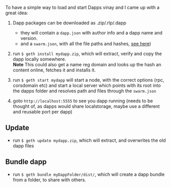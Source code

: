To have a simple way to load and start Dapps vinay and I came up with a great idea:

1. Dapp packages can be downloaded as .zip/.rlp/.dapp
    - they will contain a `dapp.json` with author info and a dapp name and version.
    - and a `swarm.json`, with all the file paths and hashes, [see here](https://github.com/ethereum/go-ethereum/wiki/URL-Scheme#server-config-examples))

2. run `$ geth install mydapp.zip`, which will extract, verify and copy the dapp locally somewhere.  
**Note** This could also get a name reg domain and looks up the hash an content online, fetches it and installs it.

3. run `$ geth start mydapp` will start a node, with the correct options (rpc, corsdomain etc) and start a local server which points with its root into the dapps folder and resolves path and files through the `swarm.json`

4. goto `http://localhost:5555` to see you dapp running (needs to be thought of, as dapps would share localstorage, maybe use a different and reusable port per dapp)

## Update 

- run `$ geth update mydapp.zip`, which will extract, and overwrites the old dapp files

## Bundle dapp

- run `$ geth bundle myDappFolder/dist/`, which will create a dapp bundle from a folder, to share with others.
